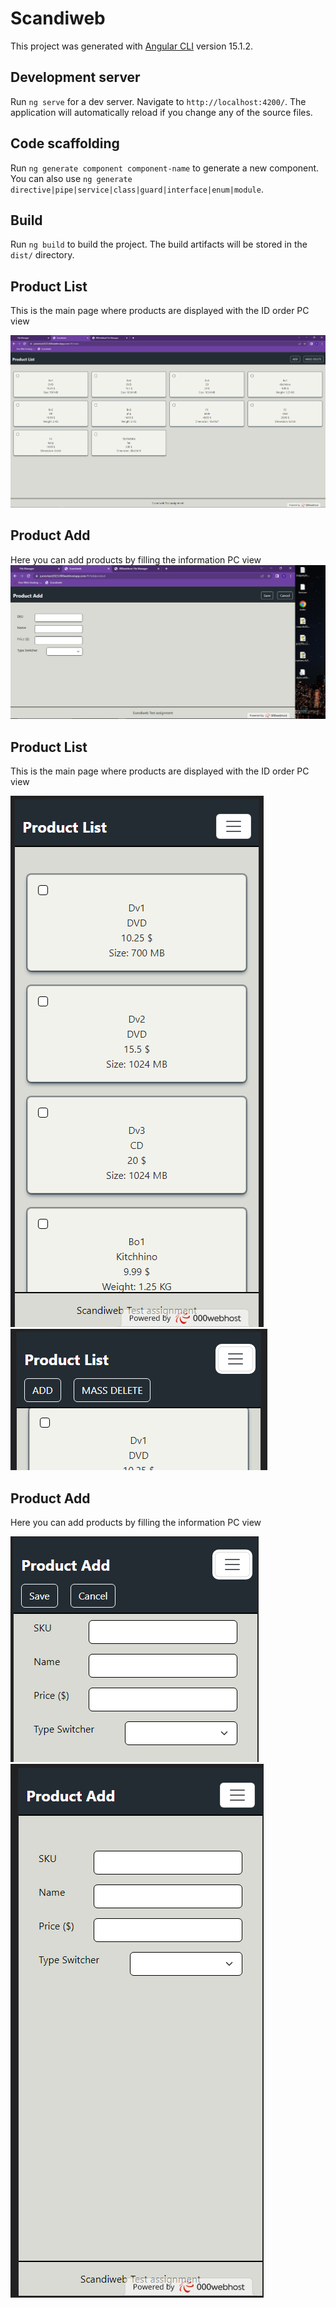 # Scandiweb

This project was generated with [Angular CLI](https://github.com/angular/angular-cli) version 15.1.2.

## Development server

Run `ng serve` for a dev server. Navigate to `http://localhost:4200/`. The application will automatically reload if you change any of the source files.

## Code scaffolding

Run `ng generate component component-name` to generate a new component. You can also use `ng generate directive|pipe|service|class|guard|interface|enum|module`.

## Build

Run `ng build` to build the project. The build artifacts will be stored in the `dist/` directory.

## Product List
This is the main page where products are displayed with the ID order PC view

![plot](./src/assets/Gitimg/1.PNG)  

## Product Add
Here you can add products by filling the information  PC view
![plot](./src/assets/Gitimg/2.PNG)

## Product List
This is the main page where products are displayed with the ID order PC view

![plot](./src/assets/Gitimg/3.PNG)  ![plot](./src/assets/Gitimg/4.PNG)  

## Product Add
Here you can add products by filling the information  PC view

![plot](./src/assets/Gitimg/6.PNG) ![plot](./src/assets/Gitimg/5.PNG)

